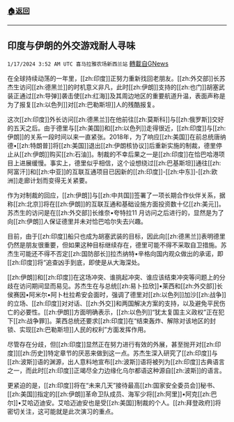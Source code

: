 ###  [:house:返回](README.md)
---


## 印度与伊朗的外交游戏耐人寻味
`1/17/2024 3:52 AM UTC 喜马拉雅农场新西兰站` [轉載自GNews](https://gnews.org/articles/2226890)

在全球持续动荡的一年里，[[zh:印度]]正努力重新找回老朋友。[[zh:外交部]]长苏杰生访问[[zh:德黑兰]]的时机意义非凡，此时[[zh:伊朗]]支持的[[zh:也门]]胡塞武装正通过[[zh:导弹]]袭击使[[zh:红海]]及其周边地区的重要航道升温，表面声称是为了报复[[zh:以色列]]对[[zh:巴勒斯坦]]人的残酷报复。

这次[[zh:印度]]外长访问[[zh:德黑兰]]在他前往[[zh:莫斯科]]与[[zh:俄罗斯]]交好的五天之后。由于德里与[[zh:美国]]和[[zh:以色列]]走得很近，[[zh:印度]]与[[zh:伊朗]]的关系一段时间以来一直紧张。2018年，为了响应[[zh:美国]]在前总统唐纳德•[[zh:特朗普]]将[[zh:美国]]退出[[zh:伊朗核协议]]后重新实施的制裁，德里停止从[[zh:伊朗]]购买[[zh:石油]]。制裁的不幸后果之一是[[zh:印度]]在恰巴哈港项目上进展缓慢。事实上，德里似乎相信，这个设想绕过[[zh:巴基斯坦]]通往[[zh:阿富汗]]和[[zh:中亚]]的互联互通项目已因新的[[zh:印度]]\-[[zh:中东]]\-[[zh:欧洲]]走廊计划而变得无关紧要。

作为对制裁的回应，[[zh:伊朗]]与[[zh:中共国]]签署了一项长期合作伙伴关系，据称[[zh:北京]]将在[[zh:伊朗]]的互联互通和基础设施方面投资数十亿[[zh:美元]]。苏杰生的访问是在[[zh:外交部]]长维奈•夸特拉11 月访问之后进行的，显然是为了向[[zh:伊朗]]人保证德里并未对恰巴哈尔失去兴趣。

目前，由于[[zh:印度]]船只也成为胡塞武装的目标，因此向[[zh:德黑兰]]表明德里仍然是朋友很重要，但如果这种目标继续存在，德里可能不得不采取自卫措施。苏杰生可能还不得不否定[[zh:国防部长]]拉杰纳特•辛格向国内观众做出的承诺，即[[zh:印度]]将“追查凶手到底，即使是从大海深处。

[[zh:伊朗]]和[[zh:印度]]在这场冲突、谁挑起冲突、谁应该结束冲突等问题上的分歧在访问期间显而易见。苏杰生在与总统[[zh:易卜拉欣]]•莱西和[[zh:外交部]]长侯赛因•阿米尔•阿卜杜拉希安会面时，强调了德里对[[zh:以色列]]加沙[[zh:战争]]的立场、[[zh:印度]]对对话、[[zh:外交]]和两国解决方案的支持，以及避免平民伤亡的必要性。[[zh:伊朗]]方面明确表示，[[zh:以色列]]“犹太复国主义政权”正在犯下[[zh:战争罪]]。莱西总统还要求[[zh:印度]]在“结束轰炸、解除对该地区的封锁、实现[[zh:巴勒斯坦]]人民的权利”方面发挥作用。

尽管存在分歧，但[[zh:印度]]显然正在努力进行有效的外展，甚至抛开对[[zh:印度]][[zh:历史]]特定章节的厌恶来做到这一点。苏杰生深入研究了[[zh:印度]]与[[zh:波斯]]语的渊源，出人意料地宣布[[zh:波斯]]语将被列为[[zh:印度]]古典语言之一，而此时[[zh:印度]]正竭尽全力边缘化乌尔都语这种源自[[zh:波斯]]的语言。

更紧迫的是，[[zh:印度]]将在“未来几天”接待最高[[zh:国家安全委员会]]秘书、[[zh:美国]]指定的[[zh:伊朗]]革命卫队成员、海军少将[[zh:阿里]]•阿克[[zh:巴尔]]•艾哈迈迪安。艾哈迈迪安也是受[[zh:美国]]制裁的个人。[[zh:拜登政府]]将密切关注，这可能就是此次演习的重点。
